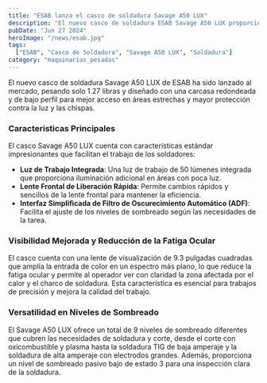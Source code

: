 ```yaml
---
title: "ESAB lanza el casco de soldadura Savage A50 LUX"
description: "El nuevo casco de soldadura ESAB Savage A50 LUX proporciona mayor visibilidad y comodidad para soldadores, con características avanzadas para mejorar la protección y reducir la fatiga ocular."
pubDate: "Jun 27 2024"
heroImage: "/news/esab.jpg"
tags:
  ["ESAB", "Casco de Soldadura", "Savage A50 LUX", "Soldadura"]
category: "maquinarias_pesadas"
---
```


El nuevo casco de soldadura Savage A50 LUX de ESAB ha sido lanzado al mercado, pesando solo 1.27 libras y diseñado con una carcasa redondeada y de bajo perfil para mejor acceso en áreas estrechas y mayor protección contra la luz y las chispas.

### Características Principales

El casco Savage A50 LUX cuenta con características estándar impresionantes que facilitan el trabajo de los soldadores:

- **Luz de Trabajo Integrada**: Una luz de trabajo de 50 lúmenes integrada que proporciona iluminación adicional en áreas con poca luz.
- **Lente Frontal de Liberación Rápida**: Permite cambios rápidos y sencillos de la lente frontal para mantener la eficiencia.
- **Interfaz Simplificada de Filtro de Oscurecimiento Automático (ADF)**: Facilita el ajuste de los niveles de sombreado según las necesidades de la tarea.

### Visibilidad Mejorada y Reducción de la Fatiga Ocular

El casco cuenta con una lente de visualización de 9.3 pulgadas cuadradas que amplía la entrada de color en un espectro más plano, lo que reduce la fatiga ocular y permite al operador ver con claridad la zona afectada por el calor y el charco de soldadura. Esta característica es esencial para trabajos de precisión y mejora la calidad del trabajo.

### Versatilidad en Niveles de Sombreado

El Savage A50 LUX ofrece un total de 9 niveles de sombreado diferentes que cubren las necesidades de soldadura y corte, desde el corte con oxicombustible y plasma hasta la soldadura TIG de baja amperaje y la soldadura de alta amperaje con electrodos grandes. Además, proporciona un nivel de sombreado pasivo bajo de estado 3 para una inspección clara de la soldadura.
